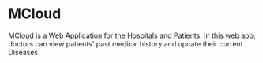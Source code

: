 # MCloud
 MCloud is a Web Application for the Hospitals and Patients. In this web app, doctors can view patients' past medical history and update their current Diseases.
